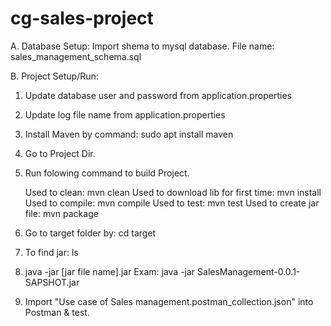 # cg-sales-project

A.  Database Setup:
    Import shema to mysql database. File name: sales_management_schema.sql 

B. Project Setup/Run:
   1. Update database user and password from application.properties
   2. Update log file name from application.properties
   3. Install Maven by command: sudo apt install maven
   4. Go to Project Dir.
   5. Run folowing command to build Project.
   
      Used to clean:                        mvn clean
      Used to download lib for first time:  mvn install
      Used to compile:                      mvn compile
      Used to test:                         mvn test
      Used to create jar file:              mvn package
      
   6. Go to target folder by: cd target 
   7. To find jar:            ls 
   8. java -jar [jar file name].jar
      Exam: java -jar SalesManagement-0.0.1-SAPSHOT.jar
      
   9. Import "Use case of Sales management.postman_collection.json" into Postman & test.  
   
